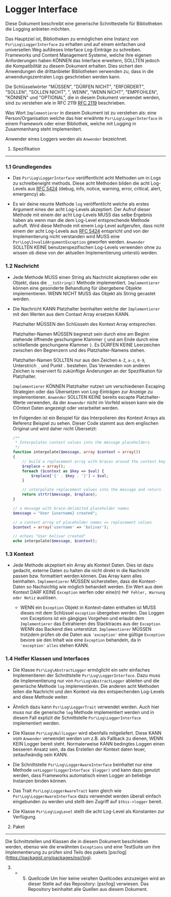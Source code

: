 Logger Interface
================

Diese Dokument beschreibt eine generische Schnittestelle f&uuml;r Bibliotheken die
Logging anbieten möchten.

Das Hauptziel ist, Bibliotheken zu erm&ouml;glichen eine Instanz von 
`Psr\Log\LoggerInterface` zu erhalten und auf einem einfachen und universellen 
Weg aufdieses Interface Log-Eintr&auml;ge zu schreiben. Frameworks und Content 
Management Systeme, welche ihre eigenen Anforderungen haben K&Ouml;NNEN das Interface
erweitern, SOLLTEN jedoch die Kompatibilit&auml;t zu diesem Dokument erhalten. Dies 
sichert den Anwendungen die drittanbieter Bibliotheken verwenden zu, dass in die 
anwendungszentralen Logs geschrieben werden kann.

Die Schl&uuml;sselw&ouml;rter "M&Uuml;SSEN", "D&Uuml;RFEN NICHT", "ERFORDERT", "SOLLEN", 
"SOLLEN NICHT", ", WENN", "WENN NICHT", "EMPFOHLEN", "K&Ouml;NNEN" und "OPTIONAL", die
in diesem Dokument verwendet werden, sind zu verstehen wie in RFC 2119 [RFC 2119][] 
beschrieben.

Was Wort `Implementierer` in diesem Dokument ist zu verstehen als: eine 
Person/Organisation welche das hier erw&auml;hnte `Psr\Log\LoggerInterface` in einem 
Framework oder einer Bibliothek, welche mit Logging in Zusammenhang steht 
implemenitert.

Anwender eines Loggers werden als `Anwender` bezeichnet.

[RFC 2119]: http://tools.ietf.org/html/rfc2119

1. Spezifikation
-----------------

### 1.1 Grundlegendes

- Das `Psr\Log\LoggerInterface` ver&ouml;ffentlicht acht Methoden um in Logs zu 
  schreibeneight methods. Diese acht Methoden bilden die acht Log-Levels aus
  [RFC 5424][] (debug, info, notice, warning, error, critical, alert, emergency) 
  ab.

- Es wir deine neunte Methode `log` ver&ouml;ffentlicht welche als erstes 
  Argument eines der acht Log-Levels akzeptiert. Der Aufruf dieser Methode mit 
  einem der acht Log-Levels MUSS das selbe Ergebnis haben als wenn man die 
  dem Log-Level entsprechende Methode aufruft. Wird diese Methode mit einem 
  Log-Level aufgerufen, dass nicht einem der acht Log-Levels aus [RFC 5424][] 
  entspricht und von der Implementierung nicht verstanden wird MUSS eine 
  `Psr\Log\InvalidArgumentException` geworfen werden.
  `Anwender` SOLLTEN KEINE benutzerspezifischen Log-Levels verwenden ohne zu wissen
  ob diese von der aktuellen Implementierung unterst&uuml; werden.

[RFC 5424]: http://tools.ietf.org/html/rfc5424

### 1.2 Nachricht

- Jede Methode MUSS einen String als Nachricht akzeptieren oder ein Objekt, dass
  die `__toString()` Methode implementiert. `Implementierer` k&ouml;nnen eine
  gesonderte Behandlung f&uuml;r &uuml;bergebene Objekte implementieren. WENN NICHT
  MUSS das Objekt als String gecastet werden.

- Die Nachricht KANN Platzhalter beinhalten welche der `Implementierer` mit den 
  Werten aus dem Contaxt Array ersetzen KANN.

  Platzhalter M&Uuml;SSEN den Schl&uuml;sseln des Kontext Array entsprechen.

  Platzhalter-Namen M&Uuml;SSEN begrenzt sein durch eine am Beginn stehende 
  &ouml;ffnende geschungene Klammer `{` und am Ende durch eine schlie&szlig;ende 
  geschungene Klammer `}`. Es D&Uuml;RFEN KEINE Leerzeichen zwischen den Begrenzern
  und des Platzhalter-Namens stehen.

  Platzhalter-Namen SOLLTEN nur aus den Zeichen `A-Z`, `a-z`, `0-9`, Unterstrich
  `_` und Punkt `.` bestehen. Das Verwenden von anderen Zeichen is reserviert f&uuml;
  zuk&uuml;nftige &Auml;nderungen an der Spezifikation f&uuml;r Platzhalter.

  `Implementierer` K&Ouml;NNEN Platzhalter nutzen um verschiedenen Escaping 
  Strategien oder das &Uuml;bersetzen von Log-Eintr&auml;gen zur Anzeige zu 
  implementieren. `Anwender` SOLLTEN KEINE bereits escapte Platzhalter-Werte 
  verwenden, da der `Anwender` nicht im Vorfeld wissen kann wie die COntext Daten 
  angezeigt oder verarbeitet werden.

  Im Folgenden ist ein Beispiel f&uuml;r das Interpolieren des Kontext Arrays 
  als Referenz Beispiel zu sehen. Dieser Code stammt aus dem englischen Original
  und wird daher nicht &Uuml;bersetzt:

  ```php
  /**
   * Interpolates context values into the message placeholders.
   */
  function interpolate($message, array $context = array())
  {
      // build a replacement array with braces around the context keys
      $replace = array();
      foreach ($context as $key => $val) {
          $replace['{' . $key . '}'] = $val;
      }

      // interpolate replacement values into the message and return
      return strtr($message, $replace);
  }

  // a message with brace-delimited placeholder names
  $message = "User {username} created";

  // a context array of placeholder names => replacement values
  $context = array('username' => 'bolivar');

  // echoes "User bolivar created"
  echo interpolate($message, $context);
  ```

### 1.3 Kontext

- Jede Methode akzeptiert ein Array als Kontext Daten. Dies ist dazu gedacht,
  externe Daten zu halten die nicht direkt in die Nachricht passen bzw. formattiert 
  werden k&ouml;nnen. Das Array kann alles beinhalten.
  `Implementierer` M&Uuml;SSEN sicherstellen, dass die Kontext-Daten so 
  Nachsichtig wie m&ouml;glich behandelt werden. Ein Wert aus dem Kontext 
  DARF KEINE `Exception` werfen oder eine(n) `PHP Fehler, Warnung oder Notiz` 
  ausl&ouml;sen.

  - WENN ein `Exception` Objekt in Kontext-daten enthalten ist MUSS dieses mit 
  dem Schl&uuml;ssel `exception` &uuml;bergeben werden.
  Das Loggen von Exceptions ist ein g&auml;ngiges Vorgehen und erlaubt dem 
  `Implementierer` das Extrahieren des Stacktraces aus der `Exception` WENN 
  das Backend dies unterst&uuml;tzt. `Implementierer` M&Uuml;SSEN trotzdem pr&uuml;fen
  ob die Daten aus `'exception'` eine g&uuml;ltige `Exception` bevore sie den 
  Inhalt wie eine `Exception` behandeln, da in `'exception'` `alles` stehen KANN.

### 1.4 Helfer Klassen und Interfaces

- Die Klasse `Psr\Log\AbstractLogger` erm&ouml;glicht ein sehr einfaches 
  Implementieren der Schnittstelle `Psr\Log\LoggerInterface`. Dazu muss die 
  Implementierung nur von `Psr\Log\AbstractLogger` ableiten und die generische 
  Methode `log` implementieren.
  Die anderen acht Methoden leiten die Nachricht und den Kontext via des entspechenden
  Log-Levels and diese Methode weiter.

- &Auml;hnlich dazu kann `Psr\Log\LoggerTrait` verwendet werden. Auch hier muss
  nur die generische `log` Methode implementiert werden und in diesem Fall explizit
  die Schnittstelle `Psr\Log\LoggerInterface` implementiert werden.

- Die Klasse `Psr\Log\NullLogger` wird ebenfalls mitgeliefert. Diese KANN vom 
  `Anwender` verwendet werden um z.B. als Fallback zu dienen, WENN KEIN Logger
  bereit steht. Normalerweise KANN bedingtes Loggen einen besseren Ansatz sein, 
  da das Erstellen der Kontext daten teuer, zeitaufw&auml;ndig sein KANN.

- Die Schnittstelle `Psr\Log\LoggerAwareInterface` beinhaltet nur eine Methode
  `setLogger(LoggerInterface $logger)` und kann dazu genutzt werden, dass Frameworks 
  automatisch einen Logger an beliebige Instanzen binden k&ouml;nnen.

- Das Trait `Psr\Log\LoggerAwareTrait` kann gleich wie `Psr\Log\LoggerAwareInterface`
  dazu verwendet werden &uuml;berall einfach eingebunden zu werden und stellt den 
  Zugriff auf `$this->logger` bereit.

-  Die Klasse `Psr\Log\LogLevel` stellt die acht Log-Level als Konstanten zur 
  Verf&uuml;gung.

2. Paket
----------

Die Schnittstellen und Klassen die in diesem Dokument beschrieben werden, ebenso 
wie die erw&auml;hnten `Exceptions` und eine TestSuite um ihre Implementierung zu
pr&uuml;fen sind Teils des pakets [psr/log] (https://packagist.org/packages/psr/log).

3. - 5. Quellcode
Um hier keine veralten Quellcodes anzuzeigen wird an dieser Stelle auf das Repository:
[psr/log] verwiesen. Das Repository beinhaltet alle Quellen aus diesem Dokument.